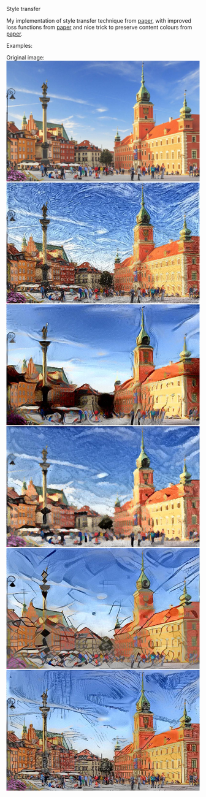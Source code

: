 Style transfer

My implementation of style transfer technique from [paper](https://arxiv.org/pdf/1508.06576.pdf), 
with improved loss functions from [paper](https://arxiv.org/pdf/1603.08155.pdf) 
and nice trick to preserve content colours from [paper](https://arxiv.org/pdf/1606.05897.pdf).

Examples:

Original image:
![content](https://github.com/mystic123/tensorflow-style-transfer/raw/master/images/content.jpg)
![vangogh](https://github.com/mystic123/tensorflow-style-transfer/raw/master/images/vangogh_result.jpg)
![dali](https://github.com/mystic123/tensorflow-style-transfer/raw/master/images/dali_result.jpg)
![kandynski](https://github.com/mystic123/tensorflow-style-transfer/raw/master/images/kandynski_result.jpg)
![kandynski2](https://github.com/mystic123/tensorflow-style-transfer/raw/master/images/kandynski2_result.jpg)
![sketch](https://github.com/mystic123/tensorflow-style-transfer/raw/master/images/sketch_result.jpg)
